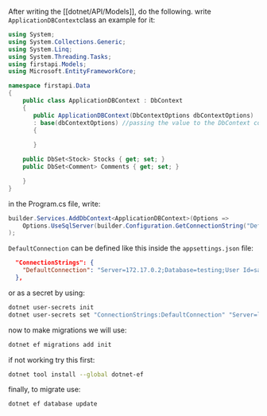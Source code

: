 After writing the [[dotnet/API/Models]], do the following.
write `ApplicationDBContext`class
an example for it: 
```C# 
using System;
using System.Collections.Generic;
using System.Linq;
using System.Threading.Tasks;
using firstapi.Models;
using Microsoft.EntityFrameworkCore;

namespace firstapi.Data
{
    public class ApplicationDBContext : DbContext  
    {
       public ApplicationDBContext(DbContextOptions dbContextOptions) 
       : base(dbContextOptions) //passing the value to the DbContext constructor
       {
         
       } 

    public DbSet<Stock> Stocks { get; set; }
    public DbSet<Comment> Comments { get; set; }

    }
}
```

in the Program.cs file, write:
```C# 
builder.Services.AddDbContext<ApplicationDBContext>(Options => 
    Options.UseSqlServer(builder.Configuration.GetConnectionString("DefaultConnection"))
);
```

`DefaultConnection` can be defined like this inside the `appsettings.json` file:
```Json
  "ConnectionStrings": {
    "DefaultConnection": "Server=172.17.0.2;Database=testing;User Id=sa;Password=Testing@123;TrustServerCertificate=True;"
  },
```

or as a secret by using:
```bash
dotnet user-secrets init
dotnet user-secrets set "ConnectionStrings:DefaultConnection" "Server=localhost;Database=MyAppDb;User Id=sa;Password=yourPassword123;"
```

now to make migrations we will use:
```bash
dotnet ef migrations add init 
```
if not working try this first:
```bash
dotnet tool install --global dotnet-ef
```

finally, to migrate use: 
```
dotnet ef database update
```